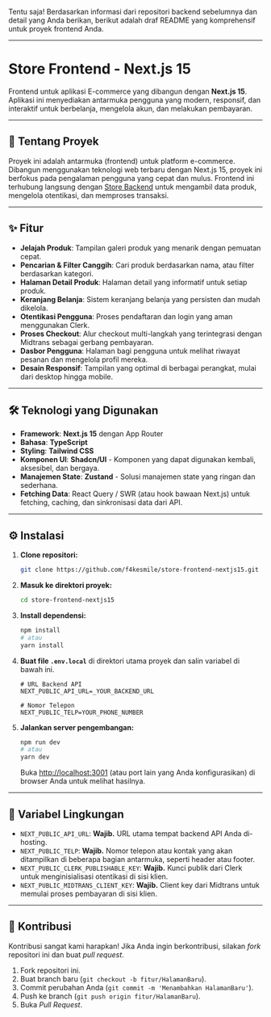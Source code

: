 Tentu saja\! Berdasarkan informasi dari repositori backend sebelumnya dan detail yang Anda berikan, berikut adalah draf README yang komprehensif untuk proyek frontend Anda.

-----

# Store Frontend - Next.js 15

Frontend untuk aplikasi E-commerce yang dibangun dengan **Next.js 15**. Aplikasi ini menyediakan antarmuka pengguna yang modern, responsif, dan interaktif untuk berbelanja, mengelola akun, dan melakukan pembayaran.

-----

## 🚀 Tentang Proyek

Proyek ini adalah antarmuka (frontend) untuk platform e-commerce. Dibangun menggunakan teknologi web terbaru dengan Next.js 15, proyek ini berfokus pada pengalaman pengguna yang cepat dan mulus. Frontend ini terhubung langsung dengan [Store Backend](https://github.com/f4kesmile/store-backend-nextjs14) untuk mengambil data produk, mengelola otentikasi, dan memproses transaksi.

-----

## ✨ Fitur

  * **Jelajah Produk**: Tampilan galeri produk yang menarik dengan pemuatan cepat.
  * **Pencarian & Filter Canggih**: Cari produk berdasarkan nama, atau filter berdasarkan kategori.
  * **Halaman Detail Produk**: Halaman detail yang informatif untuk setiap produk.
  * **Keranjang Belanja**: Sistem keranjang belanja yang persisten dan mudah dikelola.
  * **Otentikasi Pengguna**: Proses pendaftaran dan login yang aman menggunakan Clerk.
  * **Proses Checkout**: Alur checkout multi-langkah yang terintegrasi dengan Midtrans sebagai gerbang pembayaran.
  * **Dasbor Pengguna**: Halaman bagi pengguna untuk melihat riwayat pesanan dan mengelola profil mereka.
  * **Desain Responsif**: Tampilan yang optimal di berbagai perangkat, mulai dari desktop hingga mobile.

-----

## 🛠️ Teknologi yang Digunakan

  * **Framework**: **Next.js 15** dengan App Router
  * **Bahasa**: **TypeScript**
  * **Styling**: **Tailwind CSS**
  * **Komponen UI**: **Shadcn/UI** - Komponen yang dapat digunakan kembali, aksesibel, dan bergaya.
  * **Manajemen State**: **Zustand** - Solusi manajemen state yang ringan dan sederhana.
  * **Fetching Data**: React Query / SWR (atau hook bawaan Next.js) untuk fetching, caching, dan sinkronisasi data dari API.

-----

## ⚙️ Instalasi

1.  **Clone repositori:**

    ```bash
    git clone https://github.com/f4kesmile/store-frontend-nextjs15.git
    ```

2.  **Masuk ke direktori proyek:**

    ```bash
    cd store-frontend-nextjs15
    ```

3.  **Install dependensi:**

    ```bash
    npm install
    # atau
    yarn install
    ```

4.  **Buat file `.env.local`** di direktori utama proyek dan salin variabel di bawah ini.

    ```env
    # URL Backend API
    NEXT_PUBLIC_API_URL=_YOUR_BACKEND_URL

    # Nomor Telepon
    NEXT_PUBLIC_TELP=YOUR_PHONE_NUMBER

5.  **Jalankan server pengembangan:**

    ```bash
    npm run dev
    # atau
    yarn dev
    ```

    Buka [http://localhost:3001](https://www.google.com/search?q=http://localhost:3001) (atau port lain yang Anda konfigurasikan) di browser Anda untuk melihat hasilnya.

-----

## 🔑 Variabel Lingkungan

  * `NEXT_PUBLIC_API_URL`: **Wajib.** URL utama tempat backend API Anda di-hosting.
  * `NEXT_PUBLIC_TELP`: **Wajib.** Nomor telepon atau kontak yang akan ditampilkan di beberapa bagian antarmuka, seperti header atau footer.
  * `NEXT_PUBLIC_CLERK_PUBLISHABLE_KEY`: **Wajib.** Kunci publik dari Clerk untuk menginisialisasi otentikasi di sisi klien.
  * `NEXT_PUBLIC_MIDTRANS_CLIENT_KEY`: **Wajib.** Client key dari Midtrans untuk memulai proses pembayaran di sisi klien.

-----

## 🤝 Kontribusi

Kontribusi sangat kami harapkan\! Jika Anda ingin berkontribusi, silakan *fork* repositori ini dan buat *pull request*.

1.  Fork repositori ini.
2.  Buat branch baru (`git checkout -b fitur/HalamanBaru`).
3.  Commit perubahan Anda (`git commit -m 'Menambahkan HalamanBaru'`).
4.  Push ke branch (`git push origin fitur/HalamanBaru`).
5.  Buka *Pull Request*.
